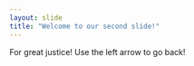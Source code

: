 ```yaml
---
layout: slide
title: "Welcome to our second slide!"
---
```

For great justice!
Use the left arrow to go back!
